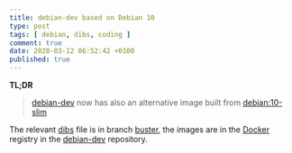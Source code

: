 ```yaml
---
title: debian-dev based on Debian 10
type: post
tags: [ debian, dibs, coding ]
comment: true
date: 2020-03-12 06:52:42 +0100
published: true
---
```


**TL;DR**

> [debian-dev][] now has also an alternative image built from
> [debian:10-slim][]

The relevant [dibs][] file is in branch [buster][], the images are in the
[Docker][] registry in the [debian-dev][] repository.

[debian-dev]: https://gitlab.com/polettix/debian-dev
[debian:10-slim]: https://hub.docker.com/layers/debian/library/debian/10-slim/images/sha256-cd93e42001fda8969b2c372384de1de216d61304e975dbc9bff117629200a5c3?context=explore
[dibs]: http://blog.polettix.it/hi-from-dibs/
[buster]: https://gitlab.com/polettix/debian-dev/-/tree/buster
[Docker]: https://www.docker.com/
